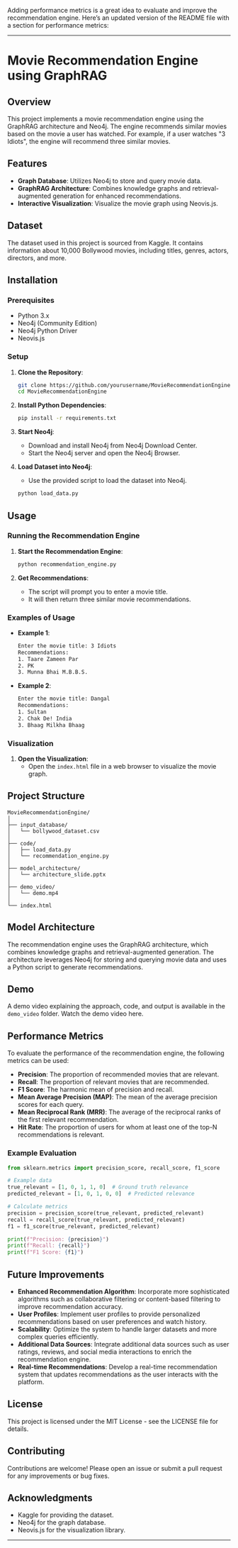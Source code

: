 Adding performance metrics is a great idea to evaluate and improve the recommendation engine. Here’s an updated version of the README file with a section for performance metrics:

---

# Movie Recommendation Engine using GraphRAG

## Overview
This project implements a movie recommendation engine using the GraphRAG architecture and Neo4j. The engine recommends similar movies based on the movie a user has watched. For example, if a user watches "3 Idiots", the engine will recommend three similar movies.

## Features
- **Graph Database**: Utilizes Neo4j to store and query movie data.
- **GraphRAG Architecture**: Combines knowledge graphs and retrieval-augmented generation for enhanced recommendations.
- **Interactive Visualization**: Visualize the movie graph using Neovis.js.

## Dataset
The dataset used in this project is sourced from Kaggle. It contains information about 10,000 Bollywood movies, including titles, genres, actors, directors, and more.

## Installation

### Prerequisites
- Python 3.x
- Neo4j (Community Edition)
- Neo4j Python Driver
- Neovis.js

### Setup
1. **Clone the Repository**:
   ```bash
   git clone https://github.com/yourusername/MovieRecommendationEngine.git
   cd MovieRecommendationEngine
   ```

2. **Install Python Dependencies**:
   ```bash
   pip install -r requirements.txt
   ```

3. **Start Neo4j**:
   - Download and install Neo4j from Neo4j Download Center.
   - Start the Neo4j server and open the Neo4j Browser.

4. **Load Dataset into Neo4j**:
   - Use the provided script to load the dataset into Neo4j.
   ```bash
   python load_data.py
   ```

## Usage

### Running the Recommendation Engine
1. **Start the Recommendation Engine**:
   ```bash
   python recommendation_engine.py
   ```

2. **Get Recommendations**:
   - The script will prompt you to enter a movie title.
   - It will then return three similar movie recommendations.

### Examples of Usage
- **Example 1**:
  ```bash
  Enter the movie title: 3 Idiots
  Recommendations: 
  1. Taare Zameen Par
  2. PK
  3. Munna Bhai M.B.B.S.
  ```

- **Example 2**:
  ```bash
  Enter the movie title: Dangal
  Recommendations: 
  1. Sultan
  2. Chak De! India
  3. Bhaag Milkha Bhaag
  ```

### Visualization
1. **Open the Visualization**:
   - Open the `index.html` file in a web browser to visualize the movie graph.

## Project Structure
```
MovieRecommendationEngine/
│
├── input_database/
│   └── bollywood_dataset.csv
│
├── code/
│   ├── load_data.py
│   └── recommendation_engine.py
│
├── model_architecture/
│   └── architecture_slide.pptx
│
├── demo_video/
│   └── demo.mp4
│
└── index.html
```

## Model Architecture
The recommendation engine uses the GraphRAG architecture, which combines knowledge graphs and retrieval-augmented generation. The architecture leverages Neo4j for storing and querying movie data and uses a Python script to generate recommendations.

## Demo
A demo video explaining the approach, code, and output is available in the `demo_video` folder. Watch the demo video here.

## Performance Metrics
To evaluate the performance of the recommendation engine, the following metrics can be used:
- **Precision**: The proportion of recommended movies that are relevant.
- **Recall**: The proportion of relevant movies that are recommended.
- **F1 Score**: The harmonic mean of precision and recall.
- **Mean Average Precision (MAP)**: The mean of the average precision scores for each query.
- **Mean Reciprocal Rank (MRR)**: The average of the reciprocal ranks of the first relevant recommendation.
- **Hit Rate**: The proportion of users for whom at least one of the top-N recommendations is relevant.

### Example Evaluation
```python
from sklearn.metrics import precision_score, recall_score, f1_score

# Example data
true_relevant = [1, 0, 1, 1, 0]  # Ground truth relevance
predicted_relevant = [1, 0, 1, 0, 0]  # Predicted relevance

# Calculate metrics
precision = precision_score(true_relevant, predicted_relevant)
recall = recall_score(true_relevant, predicted_relevant)
f1 = f1_score(true_relevant, predicted_relevant)

print(f"Precision: {precision}")
print(f"Recall: {recall}")
print(f"F1 Score: {f1}")
```

## Future Improvements
- **Enhanced Recommendation Algorithm**: Incorporate more sophisticated algorithms such as collaborative filtering or content-based filtering to improve recommendation accuracy.
- **User Profiles**: Implement user profiles to provide personalized recommendations based on user preferences and watch history.
- **Scalability**: Optimize the system to handle larger datasets and more complex queries efficiently.
- **Additional Data Sources**: Integrate additional data sources such as user ratings, reviews, and social media interactions to enrich the recommendation engine.
- **Real-time Recommendations**: Develop a real-time recommendation system that updates recommendations as the user interacts with the platform.

## License
This project is licensed under the MIT License - see the LICENSE file for details.

## Contributing
Contributions are welcome! Please open an issue or submit a pull request for any improvements or bug fixes.

## Acknowledgments
- Kaggle for providing the dataset.
- Neo4j for the graph database.
- Neovis.js for the visualization library.

---
